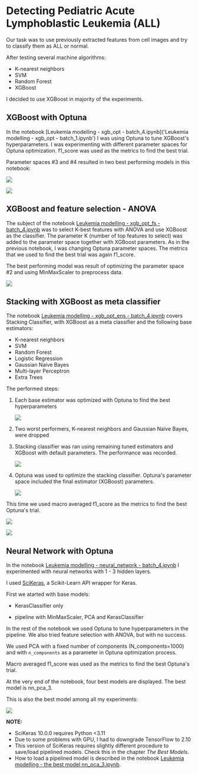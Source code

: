 

# Detecting Pediatric Acute Lymphoblastic Leukemia (ALL)

Our task was to use previously extracted features from cell images and try to classify them as ALL or normal.

 After testing several machine algorithms:

- K-nearest neighbors
- SVM
- Random Forest
- XGBoost

 I decided to use XGBoost in majority of the experiments.

## XGBoost with Optuna

In the notebook [Leukemia modelling - xgb_opt - batch_4.ipynb]('Leukemia modelling - xgb_opt - batch_1.ipynb') I was using Optuna to tune XGBoost's hyperparameters. I was experimenting with different parameter spaces for Optuna optimization. f1_score was used as the metrics to find the best trial.

Parameter spaces #3 and #4 resulted in two best performing models in this notebook:

![](../images/batch4_xgb_3.png)

![](../images/batch4_xgb_4.png)



## XGBoost and feature selection - ANOVA

The subject of the notebook  [Leukemia modelling - xgb_opt_fs - batch_4.ipynb](https://github.com/OmdenaAI/liverpool-chapter-detecting-pediatric-acute/blob/main/src/tasks/team-1/Damir-Zunic/Leukemia%20modelling%20-%20xgb_opt_fs%20-%20batch_4.ipynb) was to select K-best features with ANOVA and use XGBoost as the classifier. The parameter K (number of top features to select) was added to the parameter space together with XGBoost parameters. As in the previous notebook, I was changing Optuna parameter spaces. The metrics that we used to find the best trial was again f1_score. 

The best performing model was result of optimizing the parameter space #2 and using MinMaxScaler to preprocess data.

![](../images/batch4_xgb_fs_2_mms.png)



## Stacking with XGBoost as meta classifier

The notebook [Leukemia modelling - xgb_opt_ens - batch_4.ipynb](https://github.com/OmdenaAI/liverpool-chapter-detecting-pediatric-acute/blob/main/src/tasks/team-1/Damir-Zunic/Leukemia%20modelling%20-%20xgb_opt_ens%20-%20batch_4.ipynb) covers Stacking Classifier, with XGBoost as a meta classifier and the following base estimators:

- K-nearest neighbors
- SVM
- Random Forest
- Logistic Regression
- Gaussian Naive Bayes
- Multi-layer Perceptron
- Extra Trees

The performed steps:

1. Each base estimator was optimized with Optuna to find the best hyperparameters

    ![](../images/stack_base_tuned.png) 

2. Two worst performers, K-nearest neighbors and Gaussian Naïve Bayes, were dropped

3. Stacking classifier was ran using remaining tuned estimators and XGBoost with default parameters. The performance was recorded.

   ![](../images/stack_final_not_tuned.png) 

4. Optuna was used to optimize the stacking classifier. Optuna's parameter space included the final estimator (XGBoost) parameters.

   ![](../images/stack_final_tuned.png) 

This time we used macro averaged f1_score as the metrics to find the best Optuna's trial.

![](../images/batch4_stack_xgb_not_tuned.png)

![](../images/batch4_stack_xgb_tuned.png)



## Neural Network with Optuna

In the notebook [Leukemia modelling - neural_network - batch_4.ipynb](https://github.com/OmdenaAI/liverpool-chapter-detecting-pediatric-acute/blob/main/src/tasks/team-1/Damir-Zunic/Leukemia%20modelling%20-%20neural_network%20-%20batch_4.ipynb)  I experimented with neural networks with 1 - 3 hidden layers.

I used [SciKeras](https://pypi.org/project/scikeras/#description), a Scikit-Learn API wrapper for Keras. 

First we atarted with base models:

- KerasClassifier only

- pipeline with MinMaxScaler, PCA and KerasClassifier

In the rest of the notebook we used Optuna to tune hyperparameters in the pipeline. We also tried feature selection with ANOVA, but with no success.

We used PCA with a fixed number of components (N_components=1000) and with `n_components` as a parameter in Optuna optimization process.

Macro averaged f1_score was used as the metrics to find the best Optuna's trial.

At the very end of the notebook, four best models are displayed. The best model is nn_pca_3. 

This is also the best model among all my experiments:

![](../images/batch4_nn_PCA_1000_3.png)

**NOTE:**

 - SciKeras 10.0.0 requires Python <3.11
 - Due to some problems with GPU, I had to downgrade TensorFlow to 2.10
 - This version of SciKeras requires slightly different procedure to save/load pipelined models. Check this in the chapter *The Best Models*.
 - How to load a pipelined model is described in the notebook [Leukemia modelling - the best model nn_pca_3.ipynb](https://github.com/OmdenaAI/liverpool-chapter-detecting-pediatric-acute/blob/main/src/tasks/team-1/Damir-Zunic/Leukemia%20modelling%20-%20the%20best%20model%20nn_pca_3.ipynb).























